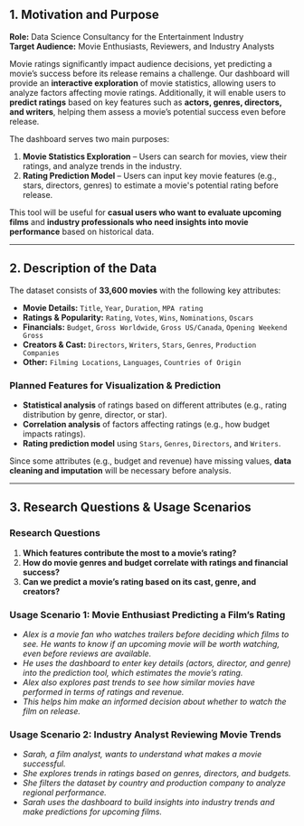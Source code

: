 ## **1. Motivation and Purpose**

**Role:** Data Science Consultancy for the Entertainment Industry  
**Target Audience:** Movie Enthusiasts, Reviewers, and Industry Analysts  

Movie ratings significantly impact audience decisions, yet predicting a movie’s success before its release remains a challenge. Our dashboard will provide an **interactive exploration** of movie statistics, allowing users to analyze factors affecting movie ratings. Additionally, it will enable users to **predict ratings** based on key features such as **actors, genres, directors, and writers**, helping them assess a movie’s potential success even before release.  

The dashboard serves two main purposes:
1. **Movie Statistics Exploration** – Users can search for movies, view their ratings, and analyze trends in the industry.
2. **Rating Prediction Model** – Users can input key movie features (e.g., stars, directors, genres) to estimate a movie's potential rating before release.

This tool will be useful for **casual users who want to evaluate upcoming films** and **industry professionals who need insights into movie performance** based on historical data.

---

## **2. Description of the Data**

The dataset consists of **33,600 movies** with the following key attributes:

- **Movie Details:** `Title`, `Year`, `Duration`, `MPA rating`
- **Ratings & Popularity:** `Rating`, `Votes`, `Wins`, `Nominations`, `Oscars`
- **Financials:** `Budget`, `Gross Worldwide`, `Gross US/Canada`, `Opening Weekend Gross`
- **Creators & Cast:** `Directors`, `Writers`, `Stars`, `Genres`, `Production Companies`
- **Other:** `Filming Locations`, `Languages`, `Countries of Origin`

### **Planned Features for Visualization & Prediction**
- **Statistical analysis** of ratings based on different attributes (e.g., rating distribution by genre, director, or star).
- **Correlation analysis** of factors affecting ratings (e.g., how budget impacts ratings).
- **Rating prediction model** using `Stars`, `Genres`, `Directors`, and `Writers`.

Since some attributes (e.g., budget and revenue) have missing values, **data cleaning and imputation** will be necessary before analysis.

---

## **3. Research Questions & Usage Scenarios**

### **Research Questions**
1. **Which features contribute the most to a movie’s rating?**
2. **How do movie genres and budget correlate with ratings and financial success?**
3. **Can we predict a movie’s rating based on its cast, genre, and creators?**

### **Usage Scenario 1: Movie Enthusiast Predicting a Film’s Rating**  
- *Alex is a movie fan who watches trailers before deciding which films to see. He wants to know if an upcoming movie will be worth watching, even before reviews are available.*  
- *He uses the dashboard to enter key details (actors, director, and genre) into the prediction tool, which estimates the movie’s rating.*  
- *Alex also explores past trends to see how similar movies have performed in terms of ratings and revenue.*  
- *This helps him make an informed decision about whether to watch the film on release.*  

### **Usage Scenario 2: Industry Analyst Reviewing Movie Trends**  
- *Sarah, a film analyst, wants to understand what makes a movie successful.*  
- *She explores trends in ratings based on genres, directors, and budgets.*  
- *She filters the dataset by country and production company to analyze regional performance.*  
- *Sarah uses the dashboard to build insights into industry trends and make predictions for upcoming films.*

